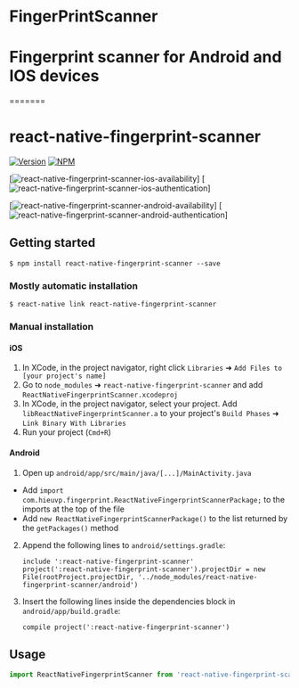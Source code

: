 
# FingerPrintScanner
Fingerprint scanner for Android and IOS devices
=======

=======
# react-native-fingerprint-scanner

[![Version](https://img.shields.io/npm/v/react-native-fingerprint-scanner.svg)](https://www.npmjs.com/package/react-native-fingerprint-scanner)
[![NPM](https://img.shields.io/npm/dm/react-native-fingerprint-scanner.svg)](https://www.npmjs.com/package/react-native-fingerprint-scanner)

[![react-native-fingerprint-scanner-ios-availability](https://github.com/hieuvp/react-native-fingerprint-scanner/raw/master/screenshots/ios-availability.png)]
[![react-native-fingerprint-scanner-ios-authentication](https://github.com/hieuvp/react-native-fingerprint-scanner/raw/master/screenshots/ios-authentication.gif)]

[![react-native-fingerprint-scanner-android-availability](https://github.com/hieuvp/react-native-fingerprint-scanner/raw/master/screenshots/android-availability.png)]
[![react-native-fingerprint-scanner-android-authentication](https://github.com/hieuvp/react-native-fingerprint-scanner/raw/master/screenshots/android-authentication.gif)]

## Getting started

`$ npm install react-native-fingerprint-scanner --save`

### Mostly automatic installation

`$ react-native link react-native-fingerprint-scanner`

### Manual installation


#### iOS

1. In XCode, in the project navigator, right click `Libraries` ➜ `Add Files to [your project's name]`
2. Go to `node_modules` ➜ `react-native-fingerprint-scanner` and add `ReactNativeFingerprintScanner.xcodeproj`
3. In XCode, in the project navigator, select your project. Add `libReactNativeFingerprintScanner.a` to your project's `Build Phases` ➜ `Link Binary With Libraries`
4. Run your project (`Cmd+R`)

#### Android

1. Open up `android/app/src/main/java/[...]/MainActivity.java`
  - Add `import com.hieuvp.fingerprint.ReactNativeFingerprintScannerPackage;` to the imports at the top of the file
  - Add `new ReactNativeFingerprintScannerPackage()` to the list returned by the `getPackages()` method
2. Append the following lines to `android/settings.gradle`:
  	```
  	include ':react-native-fingerprint-scanner'
  	project(':react-native-fingerprint-scanner').projectDir = new File(rootProject.projectDir, '../node_modules/react-native-fingerprint-scanner/android')
  	```
3. Insert the following lines inside the dependencies block in `android/app/build.gradle`:
  	```
    compile project(':react-native-fingerprint-scanner')
  	```


## Usage
```javascript
import ReactNativeFingerprintScanner from 'react-native-fingerprint-scanner';
```
